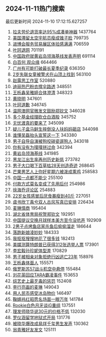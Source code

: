 ## 2024-11-11热门搜索 
最后更新时间 2024-11-10 17:12:15.627257 
1. [拉夫劳伦退货率达95%成凑单神器](https://s.weibo.com/weibo?q=%23%E6%8B%89%E5%A4%AB%E5%8A%B3%E4%BC%A6%E9%80%80%E8%B4%A7%E7%8E%87%E8%BE%BE95%25%E6%88%90%E5%87%91%E5%8D%95%E7%A5%9E%E5%99%A8%23&t=31&band_rank=1&Refer=top) 1437764
1. [美国滞留太空宇航员瘦成锥子脸](https://s.weibo.com/weibo?q=%23%E7%BE%8E%E5%9B%BD%E6%BB%9E%E7%95%99%E5%A4%AA%E7%A9%BA%E5%AE%87%E8%88%AA%E5%91%98%E7%98%A6%E6%88%90%E9%94%A5%E5%AD%90%E8%84%B8%23&t=31&band_rank=2&Refer=top) 799735
1. [进博会服务贸易展区体验感满满](https://s.weibo.com/weibo?q=%23%E8%BF%9B%E5%8D%9A%E4%BC%9A%E6%9C%8D%E5%8A%A1%E8%B4%B8%E6%98%93%E5%B1%95%E5%8C%BA%E4%BD%93%E9%AA%8C%E6%84%9F%E6%BB%A1%E6%BB%A1%23&t=31&band_rank=3&Refer=top) 706559
1. [叶珂退网](https://s.weibo.com/weibo?q=%23%E5%8F%B6%E7%8F%82%E9%80%80%E7%BD%91%23&t=31&band_rank=4&Refer=top) 701191
1. [中国政府就黄岩岛领海基线发表声明](https://s.weibo.com/weibo?q=%23%E4%B8%AD%E5%9B%BD%E6%94%BF%E5%BA%9C%E5%B0%B1%E9%BB%84%E5%B2%A9%E5%B2%9B%E9%A2%86%E6%B5%B7%E5%9F%BA%E7%BA%BF%E5%8F%91%E8%A1%A8%E5%A3%B0%E6%98%8E%23&t=31&band_rank=5&Refer=top) 691114
1. [白百何 观众缘](https://s.weibo.com/weibo?q=%E7%99%BD%E7%99%BE%E4%BD%95%20%E8%A7%82%E4%BC%97%E7%BC%98&t=31&band_rank=6&Refer=top) 664466
1. [广州有可能打破最长夏季纪录](https://s.weibo.com/weibo?q=%23%E5%B9%BF%E5%B7%9E%E6%9C%89%E5%8F%AF%E8%83%BD%E6%89%93%E7%A0%B4%E6%9C%80%E9%95%BF%E5%A4%8F%E5%AD%A3%E7%BA%AA%E5%BD%95%23&t=31&band_rank=7&Refer=top) 636350
1. [2岁失联女童被警犬在山顶上找到](https://s.weibo.com/weibo?q=%232%E5%B2%81%E5%A4%B1%E8%81%94%E5%A5%B3%E7%AB%A5%E8%A2%AB%E8%AD%A6%E7%8A%AC%E5%9C%A8%E5%B1%B1%E9%A1%B6%E4%B8%8A%E6%89%BE%E5%88%B0%23&t=31&band_rank=8&Refer=top) 563100
1. [赵露思工作室](https://s.weibo.com/weibo?q=%E8%B5%B5%E9%9C%B2%E6%80%9D%E5%B7%A5%E4%BD%9C%E5%AE%A4&t=31&band_rank=9&Refer=top) 520880
1. [迪丽热巴粉衣撑伞路透](https://s.weibo.com/weibo?q=%23%E8%BF%AA%E4%B8%BD%E7%83%AD%E5%B7%B4%E7%B2%89%E8%A1%A3%E6%92%91%E4%BC%9E%E8%B7%AF%E9%80%8F%23&t=31&band_rank=10&Refer=top) 348551
1. [王栎鑫吴雅婷合体澄清](https://s.weibo.com/weibo?q=%23%E7%8E%8B%E6%A0%8E%E9%91%AB%E5%90%B4%E9%9B%85%E5%A9%B7%E5%90%88%E4%BD%93%E6%BE%84%E6%B8%85%23&t=31&band_rank=11&Refer=top) 348323
1. [黄晓明](https://s.weibo.com/weibo?q=%E9%BB%84%E6%99%93%E6%98%8E&t=31&band_rank=12&Refer=top) 347601
1. [叶珂道歉](https://s.weibo.com/weibo?q=%23%E5%8F%B6%E7%8F%82%E9%81%93%E6%AD%89%23&t=31&band_rank=13&Refer=top) 346745
1. [温网澳网官微发文鼓励郑钦文](https://s.weibo.com/weibo?q=%23%E6%B8%A9%E7%BD%91%E6%BE%B3%E7%BD%91%E5%AE%98%E5%BE%AE%E5%8F%91%E6%96%87%E9%BC%93%E5%8A%B1%E9%83%91%E9%92%A6%E6%96%87%23&t=31&band_rank=14&Refer=top) 346028
1. [多个基金经理砍仓白酒股](https://s.weibo.com/weibo?q=%23%E5%A4%9A%E4%B8%AA%E5%9F%BA%E9%87%91%E7%BB%8F%E7%90%86%E7%A0%8D%E4%BB%93%E7%99%BD%E9%85%92%E8%82%A1%23&t=31&band_rank=15&Refer=top) 345752
1. [无忧渡真的要来了](https://s.weibo.com/weibo?q=%23%E6%97%A0%E5%BF%A7%E6%B8%A1%E7%9C%9F%E7%9A%84%E8%A6%81%E6%9D%A5%E4%BA%86%23&t=31&band_rank=16&Refer=top) 345099
1. [疑儿子盒马鲜生摔倒没人扶妈妈砸店](https://s.weibo.com/weibo?q=%23%E7%96%91%E5%84%BF%E5%AD%90%E7%9B%92%E9%A9%AC%E9%B2%9C%E7%94%9F%E6%91%94%E5%80%92%E6%B2%A1%E4%BA%BA%E6%89%B6%E5%A6%88%E5%A6%88%E7%A0%B8%E5%BA%97%23&t=31&band_rank=17&Refer=top) 344098
1. [谁懂吴磊抬头宣誓这一下](https://s.weibo.com/weibo?q=%23%E8%B0%81%E6%87%82%E5%90%B4%E7%A3%8A%E6%8A%AC%E5%A4%B4%E5%AE%A3%E8%AA%93%E8%BF%99%E4%B8%80%E4%B8%8B%23&t=31&band_rank=18&Refer=top) 343380
1. [男子自导自演被狗咬碰瓷遛狗人](https://s.weibo.com/weibo?q=%23%E7%94%B7%E5%AD%90%E8%87%AA%E5%AF%BC%E8%87%AA%E6%BC%94%E8%A2%AB%E7%8B%97%E5%92%AC%E7%A2%B0%E7%93%B7%E9%81%9B%E7%8B%97%E4%BA%BA%23&t=31&band_rank=19&Refer=top) 343018
1. [你有没有为噗噗拼过命](https://s.weibo.com/weibo?q=%23%E4%BD%A0%E6%9C%89%E6%B2%A1%E6%9C%89%E4%B8%BA%E5%99%97%E5%99%97%E6%8B%BC%E8%BF%87%E5%91%BD%23&t=31&band_rank=20&Refer=top) 342394
1. [黄岩岛领海基线](https://s.weibo.com/weibo?q=%23%E9%BB%84%E5%B2%A9%E5%B2%9B%E9%A2%86%E6%B5%B7%E5%9F%BA%E7%BA%BF%23&t=31&band_rank=21&Refer=top) 341985
1. [黑龙江出生率再创历史新低](https://s.weibo.com/weibo?q=%23%E9%BB%91%E9%BE%99%E6%B1%9F%E5%87%BA%E7%94%9F%E7%8E%87%E5%86%8D%E5%88%9B%E5%8E%86%E5%8F%B2%E6%96%B0%E4%BD%8E%23&t=31&band_rank=22&Refer=top) 273782
1. [男子大口喝下百草枯28天创造奇迹](https://s.weibo.com/weibo?q=%23%E7%94%B7%E5%AD%90%E5%A4%A7%E5%8F%A3%E5%96%9D%E4%B8%8B%E7%99%BE%E8%8D%89%E6%9E%AF28%E5%A4%A9%E5%88%9B%E9%80%A0%E5%A5%87%E8%BF%B9%23&t=31&band_rank=23&Refer=top) 268645
1. [芒果男艺人上你好星期六被泼成熏鸡](https://s.weibo.com/weibo?q=%E8%8A%92%E6%9E%9C%E7%94%B7%E8%89%BA%E4%BA%BA%E4%B8%8A%E4%BD%A0%E5%A5%BD%E6%98%9F%E6%9C%9F%E5%85%AD%E8%A2%AB%E6%B3%BC%E6%88%90%E7%86%8F%E9%B8%A1&t=31&band_rank=24&Refer=top) 258583
1. [中国一点都不能少](https://s.weibo.com/weibo?q=%23%E4%B8%AD%E5%9B%BD%E4%B8%80%E7%82%B9%E9%83%BD%E4%B8%8D%E8%83%BD%E5%B0%91%23&t=31&band_rank=25&Refer=top) 255100
1. [付款方式莫名变成了先用后付](https://s.weibo.com/weibo?q=%23%E4%BB%98%E6%AC%BE%E6%96%B9%E5%BC%8F%E8%8E%AB%E5%90%8D%E5%8F%98%E6%88%90%E4%BA%86%E5%85%88%E7%94%A8%E5%90%8E%E4%BB%98%23&t=31&band_rank=26&Refer=top) 254986
1. [徐海乔评论区](https://s.weibo.com/weibo?q=%E5%BE%90%E6%B5%B7%E4%B9%94%E8%AF%84%E8%AE%BA%E5%8C%BA&t=31&band_rank=27&Refer=top) 254883
1. [22岁女孩感冒后厌食暴瘦到40斤](https://s.weibo.com/weibo?q=%2322%E5%B2%81%E5%A5%B3%E5%AD%A9%E6%84%9F%E5%86%92%E5%90%8E%E5%8E%8C%E9%A3%9F%E6%9A%B4%E7%98%A6%E5%88%B040%E6%96%A4%23&t=31&band_rank=28&Refer=top) 227051
1. [虞书欣丁禹兮双人古风写真已安排](https://s.weibo.com/weibo?q=%23%E8%99%9E%E4%B9%A6%E6%AC%A3%E4%B8%81%E7%A6%B9%E5%85%AE%E5%8F%8C%E4%BA%BA%E5%8F%A4%E9%A3%8E%E5%86%99%E7%9C%9F%E5%B7%B2%E5%AE%89%E6%8E%92%23&t=31&band_rank=29&Refer=top) 226434
1. [麦琳情商](https://s.weibo.com/weibo?q=%E9%BA%A6%E7%90%B3%E6%83%85%E5%95%86&t=31&band_rank=30&Refer=top) 195404
1. [湖北省体育局祝贺郑钦文](https://s.weibo.com/weibo?q=%23%E6%B9%96%E5%8C%97%E7%9C%81%E4%BD%93%E8%82%B2%E5%B1%80%E7%A5%9D%E8%B4%BA%E9%83%91%E9%92%A6%E6%96%87%23&t=31&band_rank=31&Refer=top) 192951
1. [中国提议交换月球样本美方至今没吭声](https://s.weibo.com/weibo?q=%23%E4%B8%AD%E5%9B%BD%E6%8F%90%E8%AE%AE%E4%BA%A4%E6%8D%A2%E6%9C%88%E7%90%83%E6%A0%B7%E6%9C%AC%E7%BE%8E%E6%96%B9%E8%87%B3%E4%BB%8A%E6%B2%A1%E5%90%AD%E5%A3%B0%23&t=31&band_rank=32&Refer=top) 192909
1. [2男子点烤鱼店家杀鱼后偷偷溜走](https://s.weibo.com/weibo?q=%232%E7%94%B7%E5%AD%90%E7%82%B9%E7%83%A4%E9%B1%BC%E5%BA%97%E5%AE%B6%E6%9D%80%E9%B1%BC%E5%90%8E%E5%81%B7%E5%81%B7%E6%BA%9C%E8%B5%B0%23&t=31&band_rank=33&Refer=top) 186644
1. [落跑新娘凌妙妙](https://s.weibo.com/weibo?q=%23%E8%90%BD%E8%B7%91%E6%96%B0%E5%A8%98%E5%87%8C%E5%A6%99%E5%A6%99%23&t=31&band_rank=34&Refer=top) 184333
1. [我抠抠搜搜地花了很多钱](https://s.weibo.com/weibo?q=%E6%88%91%E6%8A%A0%E6%8A%A0%E6%90%9C%E6%90%9C%E5%9C%B0%E8%8A%B1%E4%BA%86%E5%BE%88%E5%A4%9A%E9%92%B1&t=31&band_rank=35&Refer=top) 182413
1. [美媒测算特朗普已获得312张选举人票](https://s.weibo.com/weibo?q=%23%E7%BE%8E%E5%AA%92%E6%B5%8B%E7%AE%97%E7%89%B9%E6%9C%97%E6%99%AE%E5%B7%B2%E8%8E%B7%E5%BE%97312%E5%BC%A0%E9%80%89%E4%B8%BE%E4%BA%BA%E7%A5%A8%23&t=31&band_rank=36&Refer=top) 173901
1. [李宏毅孙珍妮体型差](https://s.weibo.com/weibo?q=%E6%9D%8E%E5%AE%8F%E6%AF%85%E5%AD%99%E7%8F%8D%E5%A6%AE%E4%BD%93%E5%9E%8B%E5%B7%AE&t=31&band_rank=37&Refer=top) 170829
1. [男子被相亲对象拒绝行凶逃亡23年](https://s.weibo.com/weibo?q=%23%E7%94%B7%E5%AD%90%E8%A2%AB%E7%9B%B8%E4%BA%B2%E5%AF%B9%E8%B1%A1%E6%8B%92%E7%BB%9D%E8%A1%8C%E5%87%B6%E9%80%83%E4%BA%A123%E5%B9%B4%23&t=31&band_rank=38&Refer=top) 158976
1. [王栎鑫体面人](https://s.weibo.com/weibo?q=%23%E7%8E%8B%E6%A0%8E%E9%91%AB%E4%BD%93%E9%9D%A2%E4%BA%BA%23&t=31&band_rank=39&Refer=top) 155571
1. [俄罗斯苏57战斗机空中悬停](https://s.weibo.com/weibo?q=%23%E4%BF%84%E7%BD%97%E6%96%AF%E8%8B%8F57%E6%88%98%E6%96%97%E6%9C%BA%E7%A9%BA%E4%B8%AD%E6%82%AC%E5%81%9C%23&t=31&band_rank=40&Refer=top) 155484
1. [刘花英回应TARA霸凌事件](https://s.weibo.com/weibo?q=%23%E5%88%98%E8%8A%B1%E8%8B%B1%E5%9B%9E%E5%BA%94TARA%E9%9C%B8%E5%87%8C%E4%BA%8B%E4%BB%B6%23&t=31&band_rank=41&Refer=top) 153653
1. [综艺史上最歹毒的惩罚](https://s.weibo.com/weibo?q=%E7%BB%BC%E8%89%BA%E5%8F%B2%E4%B8%8A%E6%9C%80%E6%AD%B9%E6%AF%92%E7%9A%84%E6%83%A9%E7%BD%9A&t=31&band_rank=42&Refer=top) 152408
1. [李行亮画的麦琳](https://s.weibo.com/weibo?q=%E6%9D%8E%E8%A1%8C%E4%BA%AE%E7%94%BB%E7%9A%84%E9%BA%A6%E7%90%B3&t=31&band_rank=43&Refer=top) 149043
1. [用人民币感受冰岛物价](https://s.weibo.com/weibo?q=%E7%94%A8%E4%BA%BA%E6%B0%91%E5%B8%81%E6%84%9F%E5%8F%97%E5%86%B0%E5%B2%9B%E7%89%A9%E4%BB%B7&t=31&band_rank=44&Refer=top) 146497
1. [鞠婧祎红昭愿名场面一眼万年](https://s.weibo.com/weibo?q=%E9%9E%A0%E5%A9%A7%E7%A5%8E%E7%BA%A2%E6%98%AD%E6%84%BF%E5%90%8D%E5%9C%BA%E9%9D%A2%E4%B8%80%E7%9C%BC%E4%B8%87%E5%B9%B4&t=31&band_rank=45&Refer=top) 141784
1. [Rookie白色月牙谈iG重组](https://s.weibo.com/weibo?q=%23Rookie%E7%99%BD%E8%89%B2%E6%9C%88%E7%89%99%E8%B0%88iG%E9%87%8D%E7%BB%84%23&t=31&band_rank=46&Refer=top) 137551
1. [理发师晓华说30元的价格不低](https://s.weibo.com/weibo?q=%23%E7%90%86%E5%8F%91%E5%B8%88%E6%99%93%E5%8D%8E%E8%AF%B430%E5%85%83%E7%9A%84%E4%BB%B7%E6%A0%BC%E4%B8%8D%E4%BD%8E%23&t=31&band_rank=47&Refer=top) 132030
1. [罗仪涵留学地狱式开局](https://s.weibo.com/weibo?q=%E7%BD%97%E4%BB%AA%E6%B6%B5%E7%95%99%E5%AD%A6%E5%9C%B0%E7%8B%B1%E5%BC%8F%E5%BC%80%E5%B1%80&t=31&band_rank=48&Refer=top) 131776
1. [被晓华爆改成易烊千玺男生发声](https://s.weibo.com/weibo?q=%23%E8%A2%AB%E6%99%93%E5%8D%8E%E7%88%86%E6%94%B9%E6%88%90%E6%98%93%E7%83%8A%E5%8D%83%E7%8E%BA%E7%94%B7%E7%94%9F%E5%8F%91%E5%A3%B0%23&t=31&band_rank=49&Refer=top) 130362
1. [翁青雅好友发文](https://s.weibo.com/weibo?q=%23%E7%BF%81%E9%9D%92%E9%9B%85%E5%A5%BD%E5%8F%8B%E5%8F%91%E6%96%87%23&t=31&band_rank=50&Refer=top) 125111

